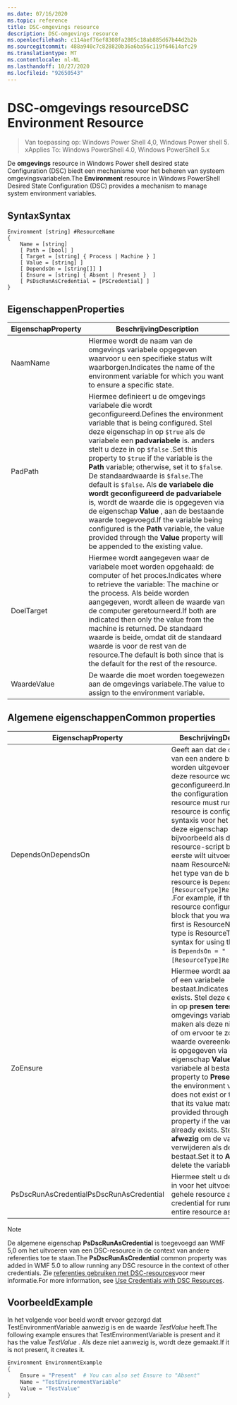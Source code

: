 ```yaml
---
ms.date: 07/16/2020
ms.topic: reference
title: DSC-omgevings resource
description: DSC-omgevings resource
ms.openlocfilehash: c114aef76ef8308fa2805c18ab885d67b44d2b2b
ms.sourcegitcommit: 488a940c7c828820b36a6ba56c119f64614afc29
ms.translationtype: MT
ms.contentlocale: nl-NL
ms.lasthandoff: 10/27/2020
ms.locfileid: "92650543"
---
```

# <a name="dsc-environment-resource"></a><span data-ttu-id="b7340-103">DSC-omgevings resource</span><span class="sxs-lookup"><span data-stu-id="b7340-103">DSC Environment Resource</span></span>

> <span data-ttu-id="b7340-104">Van toepassing op: Windows Power Shell 4,0, Windows Power shell 5. x</span><span class="sxs-lookup"><span data-stu-id="b7340-104">Applies To: Windows PowerShell 4.0, Windows PowerShell 5.x</span></span>

<span data-ttu-id="b7340-105">De **omgevings** resource in Windows Power shell desired state Configuration (DSC) biedt een mechanisme voor het beheren van systeem omgevingsvariabelen.</span><span class="sxs-lookup"><span data-stu-id="b7340-105">The **Environment** resource in Windows PowerShell Desired State Configuration (DSC) provides a mechanism to manage system environment variables.</span></span>

## <a name="syntax"></a><span data-ttu-id="b7340-106">Syntax</span><span class="sxs-lookup"><span data-stu-id="b7340-106">Syntax</span></span>

```Syntax
Environment [string] #ResourceName
{
    Name = [string]
    [ Path = [bool] ]
    [ Target = [string] { Process | Machine } ]
    [ Value = [string] ]
    [ DependsOn = [string[]] ]
    [ Ensure = [string] { Absent | Present }  ]
    [ PsDscRunAsCredential = [PSCredential] ]
}
```

## <a name="properties"></a><span data-ttu-id="b7340-107">Eigenschappen</span><span class="sxs-lookup"><span data-stu-id="b7340-107">Properties</span></span>

|<span data-ttu-id="b7340-108">Eigenschap</span><span class="sxs-lookup"><span data-stu-id="b7340-108">Property</span></span> |<span data-ttu-id="b7340-109">Beschrijving</span><span class="sxs-lookup"><span data-stu-id="b7340-109">Description</span></span> |
|---|---|
|<span data-ttu-id="b7340-110">Naam</span><span class="sxs-lookup"><span data-stu-id="b7340-110">Name</span></span> |<span data-ttu-id="b7340-111">Hiermee wordt de naam van de omgevings variabele opgegeven waarvoor u een specifieke status wilt waarborgen.</span><span class="sxs-lookup"><span data-stu-id="b7340-111">Indicates the name of the environment variable for which you want to ensure a specific state.</span></span> |
|<span data-ttu-id="b7340-112">Pad</span><span class="sxs-lookup"><span data-stu-id="b7340-112">Path</span></span> |<span data-ttu-id="b7340-113">Hiermee definieert u de omgevings variabele die wordt geconfigureerd.</span><span class="sxs-lookup"><span data-stu-id="b7340-113">Defines the environment variable that is being configured.</span></span> <span data-ttu-id="b7340-114">Stel deze eigenschap in op `$true` als de variabele een **padvariabele** is. anders stelt u deze in op `$false` .</span><span class="sxs-lookup"><span data-stu-id="b7340-114">Set this property to `$true` if the variable is the **Path** variable; otherwise, set it to `$false`.</span></span> <span data-ttu-id="b7340-115">De standaardwaarde is `$false`.</span><span class="sxs-lookup"><span data-stu-id="b7340-115">The default is `$false`.</span></span> <span data-ttu-id="b7340-116">Als **de variabele die wordt geconfigureerd de padvariabele** is, wordt de waarde die is opgegeven via de eigenschap **Value** , aan de bestaande waarde toegevoegd.</span><span class="sxs-lookup"><span data-stu-id="b7340-116">If the variable being configured is the **Path** variable, the value provided through the **Value** property will be appended to the existing value.</span></span> |
|<span data-ttu-id="b7340-117">Doel</span><span class="sxs-lookup"><span data-stu-id="b7340-117">Target</span></span>| <span data-ttu-id="b7340-118">Hiermee wordt aangegeven waar de variabele moet worden opgehaald: de computer of het proces.</span><span class="sxs-lookup"><span data-stu-id="b7340-118">Indicates where to retrieve the variable: The machine or the process.</span></span> <span data-ttu-id="b7340-119">Als beide worden aangegeven, wordt alleen de waarde van de computer geretourneerd.</span><span class="sxs-lookup"><span data-stu-id="b7340-119">If both are indicated then only the value from the machine is returned.</span></span> <span data-ttu-id="b7340-120">De standaard waarde is beide, omdat dit de standaard waarde is voor de rest van de resource.</span><span class="sxs-lookup"><span data-stu-id="b7340-120">The default is both since that is the default for the rest of the resource.</span></span> |
|<span data-ttu-id="b7340-121">Waarde</span><span class="sxs-lookup"><span data-stu-id="b7340-121">Value</span></span> |<span data-ttu-id="b7340-122">De waarde die moet worden toegewezen aan de omgevings variabele.</span><span class="sxs-lookup"><span data-stu-id="b7340-122">The value to assign to the environment variable.</span></span> |

## <a name="common-properties"></a><span data-ttu-id="b7340-123">Algemene eigenschappen</span><span class="sxs-lookup"><span data-stu-id="b7340-123">Common properties</span></span>

|<span data-ttu-id="b7340-124">Eigenschap</span><span class="sxs-lookup"><span data-stu-id="b7340-124">Property</span></span> |<span data-ttu-id="b7340-125">Beschrijving</span><span class="sxs-lookup"><span data-stu-id="b7340-125">Description</span></span> |
|---|---|
|<span data-ttu-id="b7340-126">DependsOn</span><span class="sxs-lookup"><span data-stu-id="b7340-126">DependsOn</span></span> |<span data-ttu-id="b7340-127">Geeft aan dat de configuratie van een andere bron moet worden uitgevoerd voordat deze resource wordt geconfigureerd.</span><span class="sxs-lookup"><span data-stu-id="b7340-127">Indicates that the configuration of another resource must run before this resource is configured.</span></span> <span data-ttu-id="b7340-128">De syntaxis voor het gebruik van deze eigenschap is bijvoorbeeld als de ID van het resource-script blok dat u als eerste wilt uitvoeren, de naam ResourceName is en het type van de bron resource is `DependsOn = "[ResourceType]ResourceName"` .</span><span class="sxs-lookup"><span data-stu-id="b7340-128">For example, if the ID of the resource configuration script block that you want to run first is ResourceName and its type is ResourceType, the syntax for using this property is `DependsOn = "[ResourceType]ResourceName"`.</span></span> |
|<span data-ttu-id="b7340-129">Zo</span><span class="sxs-lookup"><span data-stu-id="b7340-129">Ensure</span></span> |<span data-ttu-id="b7340-130">Hiermee wordt aangegeven of een variabele bestaat.</span><span class="sxs-lookup"><span data-stu-id="b7340-130">Indicates if a variable exists.</span></span> <span data-ttu-id="b7340-131">Stel deze eigenschap in op **presen teren** om de omgevings variabele te maken als deze niet bestaat of om ervoor te zorgen dat de waarde overeenkomt met wat is opgegeven via de eigenschap **Value** als de variabele al bestaat.</span><span class="sxs-lookup"><span data-stu-id="b7340-131">Set this property to **Present** to create the environment variable if it does not exist or to ensure that its value matches what is provided through the **Value** property if the variable already exists.</span></span> <span data-ttu-id="b7340-132">Stel deze in op **afwezig** om de variabele te verwijderen als deze bestaat.</span><span class="sxs-lookup"><span data-stu-id="b7340-132">Set it to **Absent** to delete the variable if it exists.</span></span> |
|<span data-ttu-id="b7340-133">PsDscRunAsCredential</span><span class="sxs-lookup"><span data-stu-id="b7340-133">PsDscRunAsCredential</span></span> |<span data-ttu-id="b7340-134">Hiermee stelt u de referentie in voor het uitvoeren van de gehele resource als.</span><span class="sxs-lookup"><span data-stu-id="b7340-134">Sets the credential for running the entire resource as.</span></span> |

> [!NOTE]
> <span data-ttu-id="b7340-135">De algemene eigenschap **PsDscRunAsCredential** is toegevoegd aan WMF 5,0 om het uitvoeren van een DSC-resource in de context van andere referenties toe te staan.</span><span class="sxs-lookup"><span data-stu-id="b7340-135">The **PsDscRunAsCredential** common property was added in WMF 5.0 to allow running any DSC resource in the context of other credentials.</span></span> <span data-ttu-id="b7340-136">Zie [referenties gebruiken met DSC-resources](../../../configurations/runasuser.md)voor meer informatie.</span><span class="sxs-lookup"><span data-stu-id="b7340-136">For more information, see [Use Credentials with DSC Resources](../../../configurations/runasuser.md).</span></span>

## <a name="example"></a><span data-ttu-id="b7340-137">Voorbeeld</span><span class="sxs-lookup"><span data-stu-id="b7340-137">Example</span></span>

<span data-ttu-id="b7340-138">In het volgende voor beeld wordt ervoor gezorgd dat TestEnvironmentVariable aanwezig is en de waarde _TestValue_ heeft.</span><span class="sxs-lookup"><span data-stu-id="b7340-138">The following example ensures that TestEnvironmentVariable is present and it has the value _TestValue_ .</span></span> <span data-ttu-id="b7340-139">Als deze niet aanwezig is, wordt deze gemaakt.</span><span class="sxs-lookup"><span data-stu-id="b7340-139">If it is not present, it creates it.</span></span>

```powershell
Environment EnvironmentExample
{
    Ensure = "Present"  # You can also set Ensure to "Absent"
    Name = "TestEnvironmentVariable"
    Value = "TestValue"
}
```
